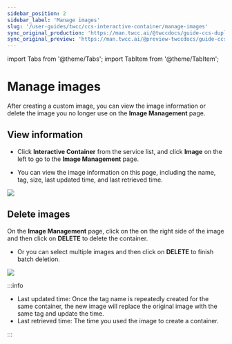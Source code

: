 ```yaml
---
sidebar_position: 2
sidebar_label: 'Manage images'
slug: '/user-guides/twcc/ccs-interactive-container/manage-images'
sync_original_production: 'https://man.twcc.ai/@twccdocs/guide-ccs-duplicate-zh' 
sync_original_preview: 'https://man.twcc.ai/@preview-twccdocs/guide-ccs-duplicate-zh' 
---
```


import Tabs from '@theme/Tabs';
import TabItem from '@theme/TabItem';

# Manage images

After creating a custom image, you can view the image information or delete the image you no longer use on the **Image Management** page.

## View information

* Click **Interactive Container** from the service list, and click **Image** on the left to go to the **Image Management** page.

* You can view the image information on this page, including the name, tag, size, last updated time, and last retrieved time.

![](https://i.imgur.com/oMLdrsC.png)

## Delete images

On the **Image Management** page, click on the  <i class="fa fa-ellipsis-v fa-20" aria-hidden="true"></i> on the right side of the image and then click on **DELETE** to delete the container.

* Or you can select multiple images and then click on **DELETE** to finish batch deletion.

![](https://i.imgur.com/1CYXo5K.png)


:::info
- Last updated time: Once the tag name is repeatedly created for the same container, the new image will replace the original image with the same tag and update the time.
- Last retrieved time: The time you used the image to create a container.

:::
